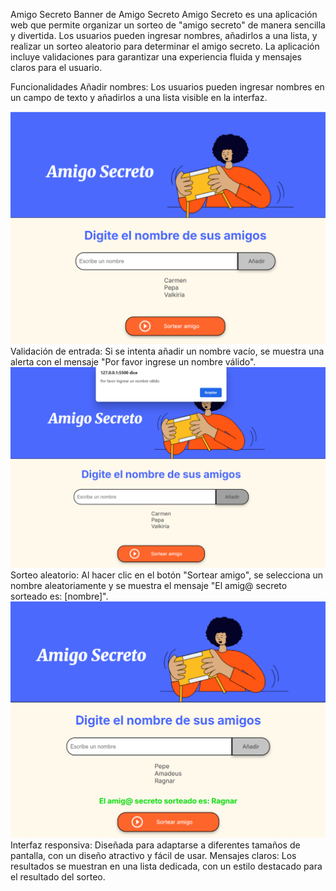 Amigo Secreto
Banner de Amigo Secreto
Amigo Secreto es una aplicación web que permite organizar un sorteo de "amigo secreto" de manera sencilla y divertida. Los usuarios pueden ingresar nombres, añadirlos a una lista, y realizar un sorteo aleatorio para determinar el amigo secreto. La aplicación incluye validaciones para garantizar una experiencia fluida y mensajes claros para el usuario.

Funcionalidades
Añadir nombres: Los usuarios pueden ingresar nombres en un campo de texto y añadirlos a una lista visible en la interfaz.

![Image_Alt](https://github.com/cgerc/challenge-amigo-secreto/blob/da0c6459eaf6b0db07c25c1d91c595a1b79ad154/a%C3%B1adir.png)
Validación de entrada: Si se intenta añadir un nombre vacío, se muestra una alerta con el mensaje "Por favor ingrese un nombre válido".
![Image_Alt](https://github.com/cgerc/challenge-amigo-secreto/blob/e684cce3918d771e3464466f4835da22295b3464/validacion%20nombre.png)
Sorteo aleatorio: Al hacer clic en el botón "Sortear amigo", se selecciona un nombre aleatoriamente y se muestra el mensaje "El amig@ secreto sorteado es: [nombre]".
![Image_Alt](https://github.com/cgerc/challenge-amigo-secreto/blob/c04d4575dec2b70b5922b0e78f0ec740fc79a234/nombre%20sorteado.png)
Interfaz responsiva: Diseñada para adaptarse a diferentes tamaños de pantalla, con un diseño atractivo y fácil de usar.
Mensajes claros: Los resultados se muestran en una lista dedicada, con un estilo destacado para el resultado del sorteo.

